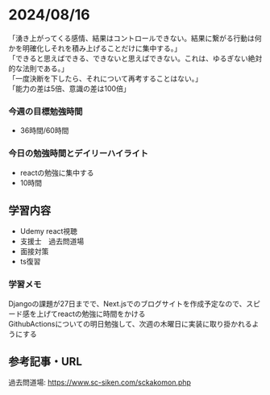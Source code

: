 # 2024/08/16
「湧き上がってくる感情、結果はコントロールできない。結果に繋がる行動は何かを明確化しそれを積み上げることだけに集中する。」  
「できると思えばできる、できないと思えばできない。これは、ゆるぎない絶対的な法則である。」  
「一度決断を下したら、それについて再考することはない。」  
「能力の差は5倍、意識の差は100倍」  
### 今週の目標勉強時間
- 36時間/60時間

### 今日の勉強時間とデイリーハイライト
- reactの勉強に集中する
- 10時間

## 学習内容
- Udemy react視聴
- 支援士　過去問道場
- 面接対策
- ts復習

### 学習メモ
Djangoの課題が27日までで、Next.jsでのブログサイトを作成予定なので、スピード感を上げてreactの勉強に時間をかける  
GithubActionsについての明日勉強して、次週の木曜日に実装に取り掛かれるようにする  

## 参考記事・URL
過去問道場: <https://www.sc-siken.com/sckakomon.php>  